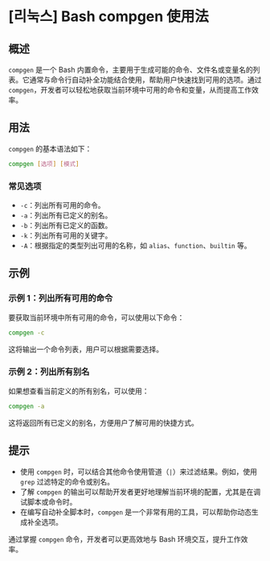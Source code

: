 # [리눅스] Bash compgen 使用法

## 概述
`compgen` 是一个 Bash 内置命令，主要用于生成可能的命令、文件名或变量名的列表。它通常与命令行自动补全功能结合使用，帮助用户快速找到可用的选项。通过 `compgen`，开发者可以轻松地获取当前环境中可用的命令和变量，从而提高工作效率。

## 用法
`compgen` 的基本语法如下：

```bash
compgen [选项] [模式]
```

### 常见选项
- `-c`：列出所有可用的命令。
- `-a`：列出所有已定义的别名。
- `-b`：列出所有已定义的函数。
- `-k`：列出所有可用的关键字。
- `-A`：根据指定的类型列出可用的名称，如 `alias`、`function`、`builtin` 等。

## 示例
### 示例 1：列出所有可用的命令
要获取当前环境中所有可用的命令，可以使用以下命令：

```bash
compgen -c
```

这将输出一个命令列表，用户可以根据需要选择。

### 示例 2：列出所有别名
如果想查看当前定义的所有别名，可以使用：

```bash
compgen -a
```

这将返回所有已定义的别名，方便用户了解可用的快捷方式。

## 提示
- 使用 `compgen` 时，可以结合其他命令使用管道（`|`）来过滤结果。例如，使用 `grep` 过滤特定的命令或别名。
- 了解 `compgen` 的输出可以帮助开发者更好地理解当前环境的配置，尤其是在调试脚本或命令时。
- 在编写自动补全脚本时，`compgen` 是一个非常有用的工具，可以帮助你动态生成补全选项。

通过掌握 `compgen` 命令，开发者可以更高效地与 Bash 环境交互，提升工作效率。
